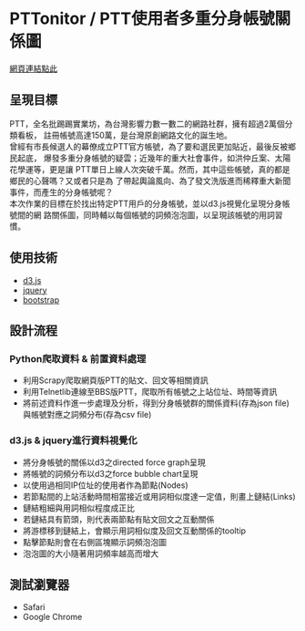 # PTTonitor / PTT使用者多重分身帳號關係圖

[網頁連結點此](https://chienchenglin.github.io/f74021153-hw7-data-visualization/)

## 呈現目標
PTT，全名批踢踢實業坊，為台灣影響力數一數二的網路社群，擁有超過2萬個分類看板，
註冊帳號高達150萬，是台灣原創網路文化的誕生地。<br/>
曾經有市長候選人的幕僚成立PTT官方帳號，為了要和選民更加貼近，最後反被鄉民起底，
爆發多重分身帳號的疑雲；近幾年的重大社會事件，如洪仲丘案、太陽花學運等，更是讓
PTT單日上線人次突破千萬。然而，其中這些帳號，真的都是鄉民的心聲嗎？又或者只是為
了帶起輿論風向、為了發文洗版進而稀釋重大新聞事件，而產生的分身帳號呢？<br/>
本次作業的目標在於找出特定PTT用戶的分身帳號，並以d3.js視覺化呈現分身帳號間的網
路關係圖，同時輔以每個帳號的詞頻泡泡圖，以呈現該帳號的用詞習慣。


## 使用技術
- [d3.js](https://d3js.org/)
- [jquery](https://jquery.com/)
- [bootstrap](http://getbootstrap.com/)


## 設計流程
### Python爬取資料 & 前置資料處理
- 利用Scrapy爬取網頁版PTT的貼文、回文等相關資訊
- 利用Telnetlib連線至BBS版PTT，爬取所有帳號之上站位址、時間等資訊
- 將前述資料作進一步處理及分析，得到分身帳號群的關係資料(存為json file)與帳號對應之詞頻分布(存為csv file)

### d3.js & jquery進行資料視覺化
- 將分身帳號的關係以d3之directed force graph呈現
- 將帳號的詞頻分布以d3之force bubble chart呈現
- 以使用過相同IP位址的使用者作為節點(Nodes)
- 若節點間的上站活動時間相當接近或用詞相似度達一定值，則畫上鏈結(Links)
- 鏈結粗細與用詞相似程度成正比
- 若鏈結具有箭頭，則代表兩節點有貼文回文之互動關係
- 將游標移到鏈結上，會顯示用詞相似度及回文互動關係的tooltip
- 點擊節點則會在右側區塊顯示詞頻泡泡圖
- 泡泡圖的大小隨著用詞頻率越高而增大

## 測試瀏覽器
- Safari
- Google Chrome
